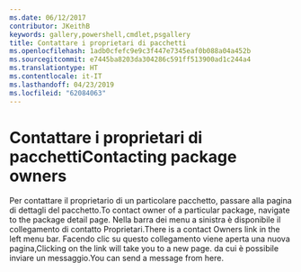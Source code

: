 ```yaml
---
ms.date: 06/12/2017
contributor: JKeithB
keywords: gallery,powershell,cmdlet,psgallery
title: Contattare i proprietari di pacchetti
ms.openlocfilehash: 1adb0cfefc9e9c3f447e7345eaf0b088a04a452b
ms.sourcegitcommit: e7445ba8203da304286c591ff513900ad1c244a4
ms.translationtype: HT
ms.contentlocale: it-IT
ms.lasthandoff: 04/23/2019
ms.locfileid: "62084063"
---
```

# <a name="contacting-package-owners"></a><span data-ttu-id="faa5b-103">Contattare i proprietari di pacchetti</span><span class="sxs-lookup"><span data-stu-id="faa5b-103">Contacting package owners</span></span>

<span data-ttu-id="faa5b-104">Per contattare il proprietario di un particolare pacchetto, passare alla pagina di dettagli del pacchetto.</span><span class="sxs-lookup"><span data-stu-id="faa5b-104">To contact owner of a particular package, navigate to the package detail page.</span></span>
<span data-ttu-id="faa5b-105">Nella barra dei menu a sinistra è disponibile il collegamento di contatto Proprietari.</span><span class="sxs-lookup"><span data-stu-id="faa5b-105">There is a contact Owners link in the left menu bar.</span></span>
<span data-ttu-id="faa5b-106">Facendo clic su questo collegamento viene aperta una nuova pagina,</span><span class="sxs-lookup"><span data-stu-id="faa5b-106">Clicking on the link will take you to a new page.</span></span>
<span data-ttu-id="faa5b-107">da cui è possibile inviare un messaggio.</span><span class="sxs-lookup"><span data-stu-id="faa5b-107">You can send a message from here.</span></span>
